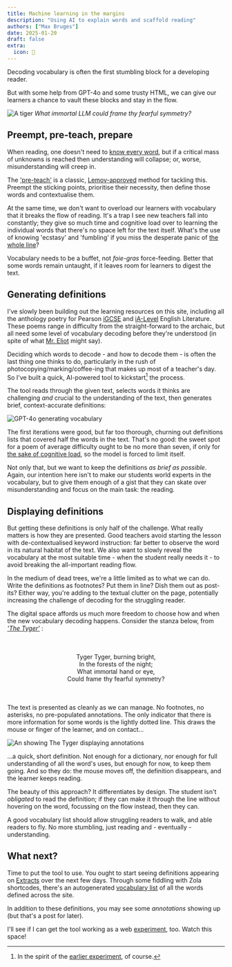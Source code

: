 ```yaml
---
title: Machine learning in the margins
description: "Using AI to explain words and scaffold reading"
authors: ["Max Bruges"]
date: 2025-01-20
draft: false
extra:
  icon: 💬
---
```


Decoding vocabulary is often the first stumbling block for a developing reader.

But with some help from GPT-4o and some trusty HTML, we can give our learners a chance to vault these blocks and stay in the flow.

![A tiger](/images/tiger-forest.webp)
*What immortal LLM could frame thy fearful symmetry?*

## Preempt, pre-teach, prepare

When reading, one doesn't need to [know every word](@/blog/PowerOfReading.md), but if a critical mass of unknowns is reached then understanding will collapse; or, worse, misunderstanding will creep in. 

The ['pre-teach'](https://cer.schools.nsw.gov.au/content/dam/doe/sws/schools/c/cer/localcontent/pre-teach_vocab.pdf) is a classic, [Lemov-approved](https://teachlikeachampion.org/blog/active-practice-key-vocabulary/) method for tackling this. Preempt the sticking points, prioritise their necessity, then define those words and contextualise them. 

At the same time, we don't want to overload our learners with vocabulary that it breaks the flow of reading. It's a trap I see new teachers fall into constantly; they give so much time and cognitive load over to learning the individual words that there's no space left for the text itself. What's the use of knowing 'ecstasy' and 'fumbling' if you miss the desperate panic of [the whole line](https://www.poetryfoundation.org/poems/46560/dulce-et-decorum-est)?

Vocabulary needs to be a buffet, not *foie-gras* force-feeding. Better that some words remain untaught, if it leaves room for learners to digest the text. 

## Generating definitions 

I've slowly been building out the learning resources on this site, including all the anthology poetry for Pearson [iGCSE](/learn/textbook/?filter=ks4) and [iA-Level](/learn/textbook/?filter=ks5) English Literature. These poems range in difficulty from the straight-forward to the archaic, but all need some level of vocabulary decoding before they're understood (in spite of what [Mr. Eliot](https://citatis.com/a4233/04dd7/) might say).

Deciding which words to decode - and how to decode them - is often the last thing one thinks to do, particularly in the rush of photocopying/marking/coffee-ing that makes up most of a teacher's day. So I've built a quick, AI-powered tool to kickstart[^1] the process. 

The tool reads through the given text, selects words it thinks are challenging *and* crucial to the understanding of the text, then generates brief, context-accurate definitions:

![GPT-4o generating vocabulary](/images/vocab.gif)

The first iterations were good, but far too thorough, churning out definitions lists that covered half the words in the text. That's no good: the sweet spot for a poem of average difficulty ought to be no more than seven, if only for [the sake of cognitive load](https://en.wikipedia.org/wiki/The_Magical_Number_Seven%2C_Plus_or_Minus_Two), so the model is forced to limit itself. 

Not only that, but we want to keep the definitions *as brief as possible*. Again, our intention here isn't to make our students world experts in the vocabulary, but to give them enough of a gist that they can skate over misunderstanding and focus on the main task: the reading.

## Displaying definitions

But getting these definitions is only half of the challenge. What really matters is how they are presented. Good teachers avoid starting the lesson with de-contextualised keyword instruction: far better to observe the word in its natural habitat of the text. We also want to slowly reveal the vocabulary at the most suitable time - when the student really needs it - to avoid breaking the all-important reading flow. 

In the medium of dead trees, we're a little limited as to what we can do. Write the definitions as footnotes? Put them in line? Dish them out as post-its? Either way, you're adding to the textual clutter on the page, potentially increasing the challenge of decoding for the struggling reader.

The digital space affords us much more freedom to choose how and when the new vocabulary decoding happens. Consider the stanza below, from [*'The Tyger'*](@/learn/textbook/the-tyger.md) :

<center>

<style>
    abbr {
        background-color: color-mix(in srgb, var(--a), transparent 80%);
        font-family: sans-serif;
        text-decoration: none;
        color: var(--t);
        padding-left: 0.2em;
        padding-right: 0.2em;
        margin-left: -0.2em;
        margin-right: -0.2em;
        position: relative;
        cursor: help;
        border: 1px solid transparent;
        background-color: transparent !important;
        border-bottom: 1pt dashed var(--a) !important;
        border-radius: 0px;
    }
    abbr:hover, abbr:focus {
        border: 1px solid var(--a) !important;
    }

    abbr:hover::after,
    abbr:focus::after {
      content: attr(data-title);
      font-size: 0.85em;
      padding-bottom: 3em;
      position: absolute;
      left: 50%;
      transform: translate(-50%, -0.25rem);
      bottom: 82%;
      min-width: 15em;
      text-overflow: ellipsis;
      text-align: center;
      background-color: var(--a);
      color: var(--b);
      box-shadow: 1px 1px 5px 0 rgba(0,0,0,0.4);
      font-size: 14px;
      padding: 3px 5px;
      z-index: 999;
    }

    .def:hover::after,
    .def:focus::after{
        background-color: var(--b);
        color: var(--t);
        font-style: italic;
        bottom: -1.55rem;
        border: 1pt dashed var(--a) !important;
        max-height: 1.1rem;
        line-height: 0.9em;
        height:1.1em;
        overflow-y:auto;
    }

    @media screen and (max-width: 500px) {
        abbr:hover::after,
        abbr:focus::after {
            left:110%
        }
    }
  </style>
<div id=snippet style="border: 3pt solid var(--a); border-radius:var(--border-radius);max-width:fit-content; padding:1.5em">
    <p>Tyger Tyger, burning bright,<br>
    In the forests of the night;<br>
    What <abbr class="def" data-title="(adj) god-like" tabindex="3">immortal</abbr> hand or eye,<br>
    Could <abbr class="def" data-title="(v) create, build" tabindex="4">frame</abbr> thy fearful <abbr class="def" data-title="(n) matching pattern of stripes" tabindex="5">symmetry</abbr>?</p>
</div>
</center>

The text is presented as cleanly as we can manage. No footnotes, no asterisks, no pre-populated annotations. The only indicator that there is more information for some words is the lightly dotted line. This draws the mouse or finger of the learner, and on contact...

![An showing The Tyger displaying annotations](/images/tyger-recording.gif)

...a quick, short definition. Not enough for a dictionary, nor enough for full understanding of all the word's uses, but enough for now, to keep them going. And so they do: the mouse moves off, the definition disappears, and the learner keeps reading.

The beauty of this approach? It differentiates by design. The student isn't *obligated* to read the definition; if they can make it through the line without hovering on the word, focussing on the flow instead, then they can. 

A good vocabulary list should allow struggling readers to walk, and able readers to fly. No more stumbling, just reading and - eventually - understanding.

## What next?

Time to put the tool to use. You ought to start seeing definitions appearing on [Extracts](@/learn/textbook/_index.md) over the next few days. Through some fiddling with Zola shortcodes, there's an autogenerated [vocabulary list](@/experiments/vocabulary.md) of all the words defined across the site. 

In addition to these definitions, you may see some *annotations* showing up (but that's a post for later).

I'll see if I can get the tool working as a web [experiment](@/experiments/_index.md), too. Watch this space!

[^1]: In the spirit of the [earlier experiment](@/blog/filtered-unfiltered.md), of course.
